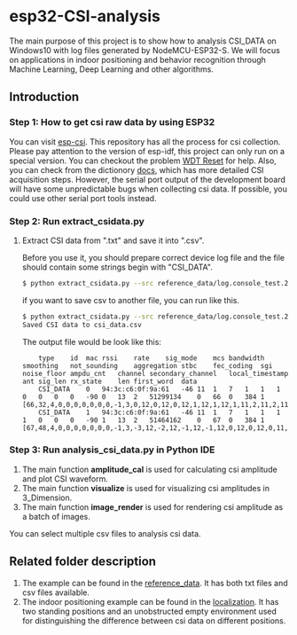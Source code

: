 # esp32-CSI-analysis

The main purpose of this project is to show how to analysis CSI_DATA on Windows10 with log files generated by NodeMCU-ESP32-S. We will focus on applications in indoor positioning and behavior recognition through Machine Learning, Deep Learning and other algorithms.

## Introduction

### Step 1: How to get csi raw data by using ESP32

You can visit [esp-csi](https://github.com/espressif/esp-csi). This repository has all the process for csi collection. Please pay attention to the version of esp-idf, this project can only run on a special version. You can checkout the problem [WDT Reset](https://github.com/espressif/esp-csi/issues/2) for help.
Also, you can check from the dictionory [docs](./docs), which has more detailed CSI acquisition steps. However, the serial port output of the development board will have some unpredictable bugs when collecting csi data. If possible, you could use other serial port tools instead.


### Step 2: Run extract_csidata.py

1. Extract CSI data from ".txt" and save it into ".csv".

    Before you use it, you should prepare correct device log file and the file should contain some strings begin with "CSI_DATA".

    ```bash
    $ python extract_csidata.py --src reference_data/log.console_test.20210713102040.txt
    ```

    if you want to save csv to another file, you can run like this.

    ```bash
    $ python extract_csidata.py --src reference_data/log.console_test.20210713102040.txt --dst csi_data.csv
    Saved CSI data to csi_data.csv
    ```

    The output file would be look like this:

    ```csv
        type	id	mac	rssi	rate	sig_mode	mcs	bandwidth	smoothing	not_sounding	aggregation	stbc	fec_coding	sgi	noise_floor	ampdu_cnt	channel	secondary_channel	local_timestamp	ant	sig_len	rx_state	len	first_word	data
        CSI_DATA	0	94:3c:c6:0f:9a:61	-46	11	1	7	1	1	1	0	0	0	0	-90	0	13	2	51299134	0	66	0	384	1	[66,32,4,0,0,0,0,0,0,0,-1,3,0,12,0,12,0,12,1,12,1,12,1,11,2,11,2,11,2,11,3,11,3,11,3,10,3,10,4,10,4,10,4,10,5,10,5,10,5,10,6,9,6,9,6,9,7,9,7,9,7,9,8,9,4,4,9,8,9,9,9,9,10,9,10,9,10,9,11,9,11,10,11,10,11,10,11,10,11,11,11,11,11,11,11,12,11,12,11,12,11,13,11,13,11,13,10,14,10,14,9,15,8,15,7,15,7,16,1,4,0,0,0,0,0,0,0,0,-1,1,-1,4,0,24,0,24,0,24,1,24,0,23,1,23,1,23,2,22,3,22,3,21,4,21,4,21,5,21,6,21,6,20,7,20,8,20,8,19,9,19,9,19,10,19,11,18,11,18,12,18,12,18,13,17,14,17,15,17,15,17,16,16,17,16,17,16,18,16,18,16,19,17,20,17,20,17,21,17,21,18,22,19,22,19,22,19,22,20,22,20,22,21,22,22,22,22,22,23,21,24,21,25,21,25,20,26,19,27,18,27,17,28,15,29,14,29,4,9,0,1,-1,-1,-1,-1,-1,-1,0,0,0,0,0,0,0,0,-2,-2,-7,-10,-19,-32,-19,-33,-18,-33,-17,-33,-16,-33,-15,-32,-14,-32,-14,-32,-13,-31,-13,-31,-12,-31,-12,-30,-12,-29,-11,-29,-11,-28,-11,-27,-11,-27,-11,-26,-11,-25,-11,-24,-11,-23,-11,-23,-11,-22,-11,-21,-12,-21,-12,-20,-13,-18,-13,-18,-13,-17,-14,-17,-14,-16,-15,-16,-16,-15,-16,-14,-16,-13,-17,-13,-17,-12,-18,-12,-18,-11,-18,-10,-19,-9,-19,-8,-20,-8,-20,-7,-21,-7,-21,-6,-22,-5,-22,-5,-23,-4,-23,-4,-24,-3,-24,-3,-24,-2,-25,-1,-25,-1,-26,0,-26,0,-5,-1]
        CSI_DATA	1	94:3c:c6:0f:9a:61	-46	11	1	7	1	1	1	1	0	0	0	-90	1	13	2	51464162	0	67	0	384	1	[67,48,4,0,0,0,0,0,0,0,-1,3,-3,12,-2,12,-1,12,-1,12,0,12,0,12,0,11,0,11,1,11,1,11,2,11,2,11,3,11,3,10,3,10,4,10,4,10,5,10,5,10,6,10,6,10,6,10,7,9,7,9,8,9,8,9,4,4,9,9,10,9,10,9,10,9,11,10,11,10,12,10,12,11,12,11,12,11,12,12,12,12,12,12,12,12,12,13,12,13,12,14,12,14,12,14,12,15,11,15,11,16,10,17,9,17,8,17,8,17,2,4,0,0,0,0,0,0,0,0,-1,-1,-2,3,-7,25,-6,24,-5,24,-5,24,-5,24,-4,23,-3,23,-2,23,-1,23,-1,22,0,22,1,21,1,21,2,21,3,21,4,21,5,20,5,20,6,20,7,20,7,20,8,20,9,19,10,19,11,19,12,19,12,19,13,18,14,18,15,19,15,20,17,18,17,18,18,18,19,19,20,19,21,20,22,20,22,21,22,21,22,22,22,23,22,23,22,23,22,24,23,25,23,26,23,27,22,28,22,29,21,29,20,30,19,31,18,33,16,33,14,34,14,35,3,8,0,0,0,0,0,0,-1,-1,0,0,0,0,-1,-1,-1,-1,-1,-1,-3,-11,-12,-40,-11,-39,-10,-39,-10,-39,-8,-38,-7,-38,-7,-37,-7,-37,-6,-36,-5,-36,-5,-35,-4,-34,-4,-34,-4,-33,-4,-32,-5,-31,-5,-30,-5,-30,-5,-29,-5,-28,-6,-27,-6,-27,-7,-26,-7,-25,-8,-24,-8,-24,-8,-23,-10,-22,-11,-21,-11,-21,-11,-20,-12,-20,-13,-19,-14,-18,-14,-17,-15,-17,-15,-17,-16,-16,-16,-15,-17,-14,-17,-14,-18,-13,-18,-13,-19,-12,-20,-12,-21,-12,-22,-11,-22,-10,-22,-9,-23,-9,-24,-9,-24,-8,-24,-8,-25,-8,-26,-7,-26,-7,-26,-7,-4,-1]
    ```

### Step 3: Run analysis_csi_data.py in Python IDE

1. The main function **amplitude_cal** is used for calculating csi amplitude and plot CSI waveform.
2. The main function **visualize** is used for visualizing csi amplitudes in 3_Dimension.
3. The main function **image_render** is used for rendering csi amplitude as a batch of images.

You can select multiple csv files to analysis csi data.

## Related folder description

1. The example can be found in the [reference_data](./reference_data). It has both txt files and csv files available.
2. The indoor positioning example can be found in the [localization](./localization). It has two standing positions and an unobstructed empty environment used for distinguishing the difference between csi data on different positions.
